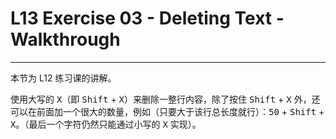# L13 Exercise 03 - Deleting Text - Walkthrough
---

本节为 L12 练习课的讲解。

使用大写的 <kbd>X</kbd>（即 <kbd>Shift</kbd> + <kbd>X</kbd>）来删除一整行内容，除了按住 <kbd>Shift</kbd> + <kbd>X</kbd> 外，还可以在前面加一个很大的数量，例如（只要大于该行总长度就行）：<kbd>50</kbd> + <kbd>Shift</kbd> + <kbd>X</kbd>。（最后一个字符仍然只能通过小写的 <kbd>X</kbd> 实现）。

